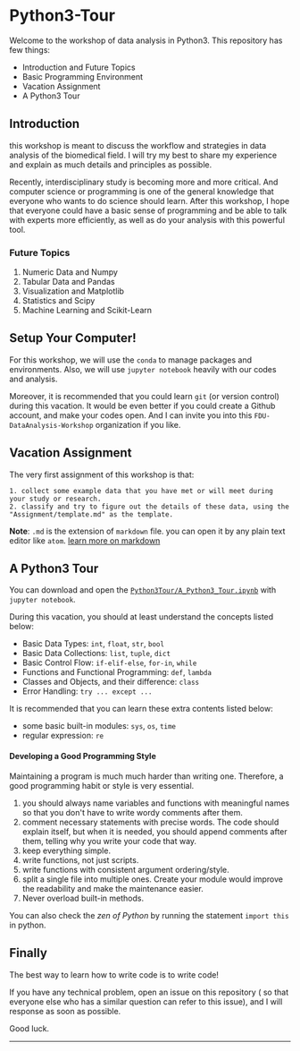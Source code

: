 # Python3-Tour

Welcome to the workshop of data analysis in Python3.
This repository has few things:

- Introduction and Future Topics
- Basic Programming Environment
- Vacation Assignment
- A Python3 Tour

## Introduction

this workshop is meant to discuss the workflow and strategies
in data analysis of the biomedical field.
I will try my best to share my experience and explain as much
details and principles as possible.

Recently, interdisciplinary study is becoming more and more critical.
And computer science or programming is one of the general knowledge
that everyone who wants to do science should learn.
After this workshop, I hope that everyone could have a basic sense of
programming and be able to talk with experts more efficiently,
as well as do your analysis with this powerful tool.

### Future Topics
1. Numeric Data and Numpy
2. Tabular Data and Pandas
3. Visualization and Matplotlib
4. Statistics and Scipy
5. Machine Learning and Scikit-Learn

## Setup Your Computer!
For this workshop, we will use the `conda` to manage packages and environments.
Also, we will use `jupyter notebook` heavily with our codes and analysis.

Moreover, it is recommended that you could learn `git` (or version control) during
this vacation. It would be even better if you could create a Github account,
and make your codes open. And I can invite you into this `FDU-DataAnalysis-Workshop` organization if you like.

## Vacation Assignment
The very first assignment of this workshop is that:
```
1. collect some example data that you have met or will meet during your study or research.
2. classify and try to figure out the details of these data, using the "Assignment/template.md" as the template.
```

**Note**: `.md` is the extension of `markdown` file.
you can open it by any plain text editor like `atom`.
[learn more on markdown](https://en.wikipedia.org/wiki/Markdown)



## A Python3 Tour
You can download and open the [`Python3Tour/A_Python3_Tour.ipynb`](#)
with `jupyter notebook`.

During this vacation, you should at least understand the concepts listed below:
- Basic Data Types: `int`, `float`, `str`, `bool`
- Basic Data Collections: `list`, `tuple`, `dict`
- Basic Control Flow: `if-elif-else`, `for-in`, `while`
- Functions and Functional Programming: `def`, `lambda`
- Classes and Objects, and their difference: `class`
- Error Handling: `try ... except ...`

It is recommended that you can learn these extra contents listed below:
- some basic built-in modules: `sys`, `os`, `time`
- regular expression: `re`

#### Developing a Good Programming Style
Maintaining a program is much much harder than writing one. Therefore, a
good programming habit or style is very essential.

1. you should always name variables and functions with meaningful names so that
you don't have to write wordy comments after them.
2. comment necessary statements with precise words. The code should explain itself,
but when it is needed, you should append comments after them, telling why
you write your code that way.
3. keep everything simple.
4. write functions, not just scripts.
5. write functions with consistent argument ordering/style.
6. split a single file into multiple ones. Create your module would improve
the readability and make the maintenance easier.
7. Never overload built-in methods.

You can also check the _zen of Python_ by running the statement `import this`
in python.

## Finally
The best way to learn how to write code is to write code!

If you have any technical problem, open an issue on this repository (
so that everyone else who has a similar question can refer to this issue),
and I will response as soon as possible.

Good luck.

---

